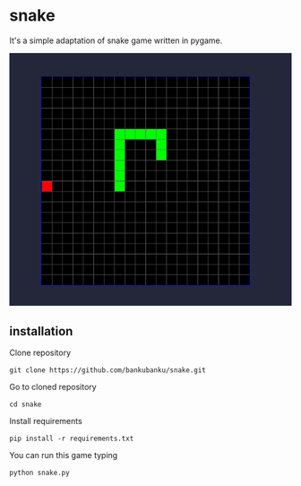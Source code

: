 # snake 
It's a simple adaptation of snake game written in pygame. 

![Screenshot of the game](screenshot.png)
## installation

Clone repository 
```shell
git clone https://github.com/bankubanku/snake.git
```

Go to cloned repository
```shell
cd snake
```

Install requirements
```shell
pip install -r requirements.txt
```

You can run this game typing
```
python snake.py
``` 
